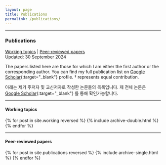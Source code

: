 ```yaml
---
layout: page
title: Publications
permalink: /publications/
---
```


***
### Publications
[Working topics](#wp) | [Peer-reviewed papers](#pr) 
<br>
Updated: 30 September 2024

The papers listed here are those for which I am either the first author or the corresponding author. You can find my full publication list on [Google Scholar](https://scholar.google.com/citations?user=0brjiRcAAAAJ&hl=en&oi=ao){:target="\_blank"} profile. † represents equal contribution.

아래는 제가 주저자 및 교신저자로 작성한 논문들의 목록입니다. 제 전체 논문은 [Google Scholar](https://scholar.google.com/citations?user=0brjiRcAAAAJ&hl=en&oi=ao){:target="\_blank"} 를 통해 확인가능합니다. 

***
#### <a name="wp"></a>Working topics

{% for post in site.working reversed %}
  {% include archive-double.html %}
{% endfor %}


***


#### <a name="pr"></a>Peer-reviewed papers

{% for post in site.publications reversed %}
  {% include archive-single.html %}
{% endfor %}